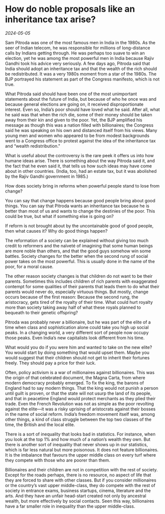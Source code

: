 # How do noble proposals like an inheritance tax arise?

*2024-05-05*

Sam Pitroda was one of the most famous men in India in the 1980s. As the
seer of Indian telecom, he was responsible for millions of long-distance
calls by Indians getting through. He was perhaps too suave to win an
election, yet he was among the most powerful men in India because Rajiv
Gandhi took his advice very seriously. A few days ago, Pitroda said that
India should adopt an inheritance tax and that the wealth of the rich
should be redistributed. It was a very 1980s moment from a star of the
1980s. The BJP portrayed his statement as part of the Congress
manifesto, which is not true.

What Pitroda said should have been one of the most unimportant
statements about the future of India, but because of who he once was and
because general elections are going on, it received disproportionate
interest. Even so, India’s poor should have loved what he said. After
all, what he said was that when the rich die, some of their money should
be taken away from their kin and given to the poor. Yet, the BJP
amplified his message as though this was a nation filled with
billionaires; the Congress said he was speaking on his own and distanced
itself from his views. Many young men and women who appeared to be from
modest backgrounds went to a Congress office to protest against the idea
of the inheritance tax and “wealth redistribution."

What is useful about the controversy is the rare peek it offers us into
how humane ideas arise. There is something about the way Pitroda said
it, and the fact that he even said it, that tells us how such ideas may
have come about in other countries. (India, too, had an estate tax, but
it was abolished by the Rajiv Gandhi government in 1985.)

How does society bring in reforms when powerful people stand to lose
from change?

You can say that change happens because good people bring about good
things. You can say that Pitroda wants an inheritance tax because he is
better than most of us and wants to change the destinies of the poor.
This could be true, but what if something else is going on?

If reform is not brought about by the uncontainable good of good people,
then what causes it? Why do good things happen?

The reformation of a society can be explained without giving too much
credit to reformers and the naïveté of imagining that some human beings
are more noble than others, and that the good guys somehow win some
battles. Society changes for the better when the second rung of social
power takes on the most powerful. This is usually done in the name of
the poor, for a moral cause.

The other reason society changes is that children do not want to be
their parents. Sometimes this includes children of rich parents with
exaggerated contempt for some qualities of their parents that leads them
to do what their parents would never do, especially virtuous things. But
mostly, change occurs because of the first reason: Because the second
rung, the aristocracy, gets tired of the royalty of their time. What
could hurt royalty more than society taking away half of what these
royals planned to bequeath to their genetic offspring?

Pitroda was probably never a billionaire, but he was part of the elite
of a time when class and sophistication alone could take you high up
social peaks. In a changing world, a very different sort of people now
occupy those peaks. Even India’s new capitalists look different from his
time.

What would you do if you were him and wanted to take on the new elite?
You would start by doing something that would upset them. Maybe you
would suggest that their children should not get to inherit their
fortunes freely. They should pay a price for their luck.

Often, policy activism is a war of millionaires against billionaires.
This was the origin of that celebrated document, the Magna Carta, from
where modern democracy probably emerged. To fix the king, the barons of
England had to say modern things. That the king would not punish a
person until guilt is proven, or that the state will not usurp the land
of its people, and that in peacetime England would protect merchants as
they plied their trade. Even the French Revolution was not as simple as
the poor revolting against the elite—it was a risky uprising of
aristocrats against their bosses in the name of social reform. India’s
freedom movement itself was, among other things, a kind of class
struggle between the top two classes of the time, the British and the
local elite.

There is a sort of inequality that looks bad in statistics. For
instance, when you look at the top 1% and how much of a nation’s wealth
they own. But there is another sort of inequality that never shows up in
our statistics, which is far less natural but more poisonous. It does
not feature billionaires. It is the imbalance that favours the upper
middle class on every turf where they compete with those who are poorer
than them.

Billionaires and their children are not in competition with the rest of
society. Except for the roads perhaps, there is no resource, no aspect
of life that they are forced to share with other classes. But if you
consider millionaires or the country’s vast upper middle-class, they do
compete with the rest of society in entrance exams, business startups,
cinema, literature and the arts. And they have an unfair head-start
created not only by ancestral wealth, but more effectively by social
contacts. Seen this way, billionaires have a far smaller role in
inequality than the upper middle-class.
